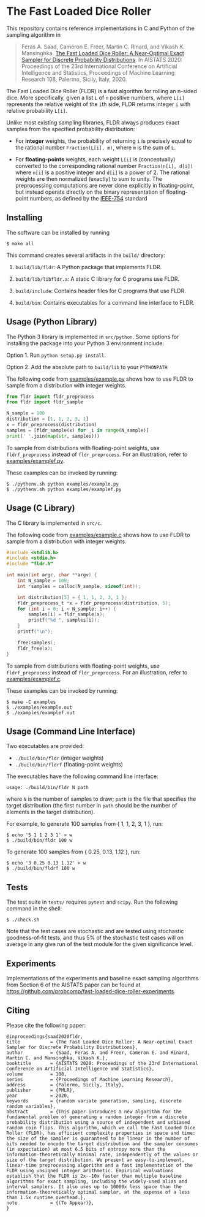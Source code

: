 # The Fast Loaded Dice Roller

This repository contains reference implementations in C and Python
of the sampling algorithm in

> Feras A. Saad, Cameron E. Freer, Martin C. Rinard, and Vikash K. Mansinghka.
[The Fast Loaded Dice Roller: A Near-Optimal Exact Sampler for Discrete Probability Distributions](http://fsaad.mit.edu/assets/SFRM-FLDR-AISTATS-2020.pdf).
In AISTATS 2020: Proceedings of the 23rd International Conference on
Artificial Intelligence and Statistics, Proceedings of Machine Learning
Research 108, Palermo, Sicily, Italy, 2020.

The Fast Loaded Dice Roller (FLDR) is a fast algorithm for rolling an
n-sided dice.  More specifically, given a list `L` of `n` positive numbers,
where `L[i]` represents the relative weight of the `i`th side, FLDR returns
integer `i` with relative probability `L[i]`.

Unlike most existing sampling libraries, FLDR always produces exact samples
from the specified probability distribution:

  - For **integer** weights, the probability of returning `i` is precisely
    equal to the rational number `Fraction(L[i], m)`, where
    `m` is the sum of `L`.

  - For **floating-points** weights, each weight `L[i]` is (conceptually)
    converted to the corresponding rational number `Fraction(n[i], d[i])`
    where `n[i]` is a positive integer and `d[i]` is a power of 2. The
    rational weights are then normalized (exactly) to sum to unity. The
    preprocessing computations are never done explicitly in floating-point,
    but instead operate directly on the binary representation of
    floating-point numbers, as defined by the
    [IEEE-754](https://en.wikipedia.org/wiki/IEEE_754) standard

## Installing

The software can be installed by running

    $ make all

This command creates several artifacts in the `build/` directory:

1. `build/lib/fldr`: A Python package that implements FLDR.

2. `build/lib/libfldr.a`: A static C library for C programs use FLDR.

3. `build/include`: Contains header files for C programs that use FLDR.

4. `build/bin`: Contains executables for a command line interface to FLDR.

## Usage (Python Library)

The Python 3 library is implemented in `src/python`. Some
options for installing the package into your Python 3 environment include:

  Option 1. Run `python setup.py install`.

  Option 2. Add the absolute path to `build/lib` to your `PYTHONPATH`

The following code from [examples/example.py](examples/example.py)
shows how to use FLDR to sample from a distribution with integer weights.

```python
from fldr import fldr_preprocess
from fldr import fldr_sample

N_sample = 100
distribution = [1, 1, 2, 3, 1]
x = fldr_preprocess(distribution)
samples = [fldr_sample(x) for _i in range(N_sample)]
print(' '.join(map(str, samples)))
```

To sample from distributions with floating-point weights, use
`fldrf_preprocess` instead of `fldr_preprocess`. For an illustration,
refer to [examples/examplef.py](examples/examplef.py).

These examples can be invoked by running:

    $ ./pythenv.sh python examples/example.py
    $ ./pythenv.sh python examples/examplef.py

## Usage (C Library)

The C library is implemented in `src/c`.

The following code from [examples/example.c](examples/example.c)
shows how to use FLDR to sample from a distribution with integer weights.

```c
#include <stdlib.h>
#include <stdio.h>
#include "fldr.h"

int main(int argc, char **argv) {
    int N_sample = 100;
    int *samples = calloc(N_sample, sizeof(int));

    int distribution[5] = { 1, 1, 2, 3, 1 };
    fldr_preprocess_t *x = fldr_preprocess(distribution, 5);
    for (int i = 0; i < N_sample; i++) {
        samples[i] = fldr_sample(x);
        printf("%d ", samples[i]);
    }
    printf("\n");

    free(samples);
    fldr_free(x);
}
```

To sample from distributions with floating-point weights, use
`fldrf_preprocess` instead of `fldr_preprocess`. For an illustration,
refer to [examples/examplef.c](examples/examplef.c).

These examples can be invoked by running:

    $ make -C examples
    $ ./examples/example.out
    $ ./examples/examplef.out

## Usage (Command Line Interface)

Two executables are provided:

  - `./build/bin/fldr` (integer weights)
  - `./build/bin/fldrf` (floating-point weights)

The executables have the following command line interface:

    usage: ./build/bin/fldr N path

where `N` is the number of samples to draw; `path` is the file that specifies
the target distribution (the first number in `path` should be the number
of elements in the target distribution).

For example, to generate 100 samples from { 1, 1, 2, 3, 1 }, run:

    $ echo '5 1 1 2 3 1' > w
    $ ./build/bin/fldr 100 w

To generate 100 samples from { 0.25, 0.13, 1.12 }, run:

    $ echo '3 0.25 0.13 1.12' > w
    $ ./build/bin/fldrf 100 w

## Tests

The test suite in `tests/` requires `pytest` and `scipy`.
Run the following command in the shell:

    $ ./check.sh

Note that the test cases are stochastic and are tested using stochastic
goodness-of-fit tests, and thus 5% of the stochastic test cases will on
average in any give run of the test module for the given significance
level.

## Experiments

Implementations of the experiments and baseline exact sampling algorithms
from Section 6 of the AISTATS paper can be found at
https://github.com/probcomp/fast-loaded-dice-roller-experiments.

## Citing

Please cite the following paper:

    @inproceedings{saad2020fldr,
    title           = {The Fast Loaded Dice Roller: A Near-optimal Exact Sampler for Discrete Probability Distributions},
    author          = {Saad, Feras A. and Freer, Cameron E. and Rinard, Martin C. and Mansinghka, Vikash K.},
    booktitle       = {AISTATS 2020: Proceedings of the 23rd International Conference on Artificial Intelligence and Statistics},
    volume          = 108,
    series          = {Proceedings of Machine Learning Research},
    address         = {Palermo, Sicily, Italy},
    publisher       = {PMLR},
    year            = 2020,
    keywords        = {random variate generation, sampling, discrete random variables},
    abstract        = {This paper introduces a new algorithm for the fundamental problem of generating a random integer from a discrete probability distribution using a source of independent and unbiased random coin flips. This algorithm, which we call the Fast Loaded Dice Roller (FLDR), has efficient complexity properties in space and time: the size of the sampler is guaranteed to be linear in the number of bits needed to encode the target distribution and the sampler consumes (in expectation) at most 6.5 bits of entropy more than the information-theoretically minimal rate, independently of the values or size of the target distribution. We present an easy-to-implement, linear-time preprocessing algorithm and a fast implementation of the FLDR using unsigned integer arithmetic. Empirical evaluations establish that the FLDR is 2x--10x faster than multiple baseline algorithms for exact sampling, including the widely-used alias and interval samplers. It also uses up to 10000x less space than the information-theoretically optimal sampler, at the expense of a less than 1.5x runtime overhead.},
    note            = {(To Appear)},
    }
